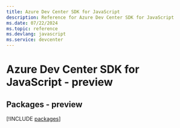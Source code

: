 ```yaml
---
title: Azure Dev Center SDK for JavaScript
description: Reference for Azure Dev Center SDK for JavaScript
ms.date: 07/22/2024
ms.topic: reference
ms.devlang: javascript
ms.service: devcenter
---
```

# Azure Dev Center SDK for JavaScript - preview
## Packages - preview
[!INCLUDE [packages](dev-center-index.md)]